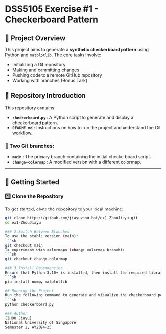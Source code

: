 # DSS5105 Exercise #1 - Checkerboard Pattern

## 📌 Project Overview
This project aims to generate a **synthetic checkerboard pattern** using Python and `matplotlib`. The core tasks involve:

- Initializing a Git repository
- Making and committing changes
- Pushing code to a remote GitHub repository
- Working with branches (Bonus Task)

## 📂 Repository Introduction
This repository contains:

- **`checkerboard.py`** : A Python script to generate and display a checkerboard pattern.
- **`README.md`** : Instructions on how to run the project and understand the Git workflow.

### 🔀 Two Git branches:
- **`main`** : The primary branch containing the initial checkerboard script.
- **`change-colormap`** : A modified version with a different colormap.

---

## 🚀 Getting Started

### 1️⃣ Clone the Repository
To get started, clone the repository to your local machine:
```sh
git clone https://github.com/jiayuzhou-bot/ex1-ZhouJiayu.git
cd ex1-ZhouJiayu

### 2.Switch Between Branches
To use the stable version (main):
```sh
git checkout main
To experiment with colormaps (change-colormap branch):
```sh
git checkout change-colormap

### 3.Install Dependencies
Ensure that Python 3.10+ is installed, then install the required libraries:
```sh
pip install numpy matplotlib

## Running the Project
Run the following command to generate and visualize the checkerboard pattern:
```sh
python checkerboard.py

### Author
[ZHOU Jiayu]
National University of Singapore
Semester 2, AY2024-25

